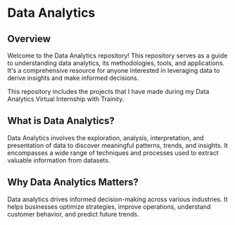 # Data Analytics

## Overview

Welcome to the Data Analytics repository! This repository serves as a guide to understanding data analytics, its methodologies, tools, and applications. It's a comprehensive resource for anyone interested in leveraging data to derive insights and make informed decisions.


This repository includes the projects that I have made during my Data Analytics Virtual Internship with Trainity.

## What is Data Analytics?

Data Analytics involves the exploration, analysis, interpretation, and presentation of data to discover meaningful patterns, trends, and insights. It encompasses a wide range of techniques and processes used to extract valuable information from datasets.

## Why Data Analytics Matters?

Data analytics drives informed decision-making across various industries. It helps businesses optimize strategies, improve operations, understand customer behavior, and predict future trends.
